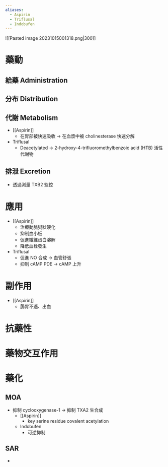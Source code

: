 ```yaml
---
aliases:
  - Aspirin
  - Triflusal
  - Indobufen
---
```


![[Pasted image 20231015001318.png|300]]
# 藥動
## 給藥 Administration
## 分布 Distribution
## 代謝 Metabolism
- [[Aspirin]] 
	- 在胃部被快速吸收 $\rightarrow$ 在血漿中被 cholinesterase 快速分解
- Triflusal
	- Deacetylated $\rightarrow$ 2-hydroxy-4-trifluoromethylbenzoic acid (HTB) 活性代謝物
## 排泄 Excretion
- 透過測量 TXB2 監控
# 應用
- [[Aspirin]] 
	- 治療動脈粥狀硬化
	- 抑制血小板
	- 促進纖維蛋白溶解
	- 降低血栓發生
- Triflusal 
	- 促進 NO 合成 $\rightarrow$ 血管舒張
	- 抑制 cAMP PDE $\rightarrow$ cAMP 上升
# 副作用
- [[Aspirin]] 
	- 腸胃不適、出血
# 抗藥性
# 藥物交互作用
# 藥化
## MOA
- 抑制 cyclooxygenase-1 $\rightarrow$ 抑制 TXA2 生合成
	- [[Aspirin]] 
		- key serine residue covalent acetylation
	- Indobufen
		- 可逆抑制
## SAR
- 

